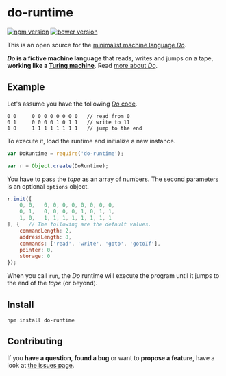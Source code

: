 # do-runtime

[![npm version](https://img.shields.io/npm/v/do-runtime.svg)](https://www.npmjs.com/package/do-runtime)
[![bower version](https://img.shields.io/bower/v/do-runtime.svg)](bower.json)

This is an open source for the [minimalist machine language *Do*](https://gist.github.com/derhuerst/3e98c06d4251f7207870).

***Do* is a fictive machine language** that reads, writes and jumps on a tape, **working like a [Turing machine](http://en.wikipedia.org/wiki/Turing_machine)**. Read [more about *Do*](https://gist.github.com/derhuerst/3e98c06d4251f7207870).



## Example

Let's assume you have the following [*Do* code](https://gist.github.com/derhuerst/3e98c06d4251f7207870).

```
0 0		0 0 0 0 0 0 0 0   // read from 0
0 1		0 0 0 0 1 0 1 1   // write to 11
1 0		1 1 1 1 1 1 1 1   // jump to the end
```

To execute it, load the runtime and initialize a new instance.

```javascript
var DoRuntime = require('do-runtime');

var r = Object.create(DoRuntime);
```

You have to pass the *tape* as an array of numbers. The second parameters is an optional `options` object.

```javascript
r.init([
	0, 0,	0, 0, 0, 0, 0, 0, 0, 0,
	0, 1,	0, 0, 0, 0, 1, 0, 1, 1,
	1, 0,	1, 1, 1, 1, 1, 1, 1, 1
], {   // The following are the default values.
	commandLength: 2,
	addressLength: 8,
	commands: ['read', 'write', 'goto', 'gotoIf'],
	pointer: 0,
	storage: 0
});
```

When you call `run`, the *Do* runtime will execute the program until it jumps to the end of the *tape* (or beyond).



## Install

```shell
npm install do-runtime
```



## Contributing

If you **have a question**, **found a bug** or want to **propose a feature**, have a look at [the issues page](https://github.com/derhuerst/do-runtime/issues).
